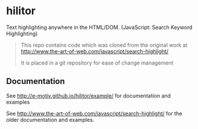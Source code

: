 hilitor
=======

Text highlighting anywhere in the HTML/DOM. (JavaScript: Search Keyword Highlighting)

> This repo contains code which was cloned from the original work at http://www.the-art-of-web.com/javascript/search-highlight/
>
> It is placed in a git repository for ease of change management


## Documentation

See http://e-motiv.github.io/hilitor/example/ for documentation and examples

See http://www.the-art-of-web.com/javascript/search-highlight/ for the older documentation and examples.

